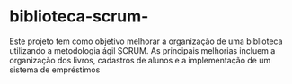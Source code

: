 # biblioteca-scrum-
Este projeto tem como objetivo melhorar a organização de uma biblioteca utilizando a metodologia ágil SCRUM. As principais melhorias incluem a organização dos livros, cadastros de alunos e a implementação de um sistema de empréstimos 
